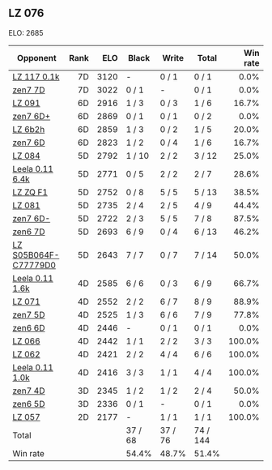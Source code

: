 ## LZ 076 ##

ELO: 2685

Opponent | Rank | ELO | Black | Write | Total | Win rate
---------|-----:|----:|-------|-------|-------|-------:
[LZ 117 0.1k](LZ%20117%200.1k.md) | 7D | 3120 | - | 0 / 1 | 0 / 1 | 0.0%
[zen7 7D](zen7%207D.md) | 7D | 3022 | 0 / 1 | - | 0 / 1 | 0.0%
[LZ 091](LZ%20091.md) | 6D | 2916 | 1 / 3 | 0 / 3 | 1 / 6 | 16.7%
[zen7 6D+](zen7%206D+.md) | 6D | 2869 | 0 / 1 | 0 / 1 | 0 / 2 | 0.0%
[LZ 6b2h](LZ%206b2h.md) | 6D | 2859 | 1 / 3 | 0 / 2 | 1 / 5 | 20.0%
[zen7 6D](zen7%206D.md) | 6D | 2823 | 1 / 2 | 0 / 4 | 1 / 6 | 16.7%
[LZ 084](LZ%20084.md) | 5D | 2792 | 1 / 10 | 2 / 2 | 3 / 12 | 25.0%
[Leela 0.11 6.4k](Leela%200.11%206.4k.md) | 5D | 2771 | 0 / 5 | 2 / 2 | 2 / 7 | 28.6%
[LZ ZQ F1](LZ%20ZQ%20F1.md) | 5D | 2752 | 0 / 8 | 5 / 5 | 5 / 13 | 38.5%
[LZ 081](LZ%20081.md) | 5D | 2735 | 2 / 4 | 2 / 5 | 4 / 9 | 44.4%
[zen7 6D-](zen7%206D-.md) | 5D | 2722 | 2 / 3 | 5 / 5 | 7 / 8 | 87.5%
[zen6 7D](zen6%207D.md) | 5D | 2693 | 6 / 9 | 0 / 4 | 6 / 13 | 46.2%
[LZ S05B064F-C77779D0](LZ%20S05B064F-C77779D0.md) | 5D | 2643 | 7 / 7 | 0 / 7 | 7 / 14 | 50.0%
[Leela 0.11 1.6k](Leela%200.11%201.6k.md) | 4D | 2585 | 6 / 6 | 0 / 3 | 6 / 9 | 66.7%
[LZ 071](LZ%20071.md) | 4D | 2552 | 2 / 2 | 6 / 7 | 8 / 9 | 88.9%
[zen7 5D](zen7%205D.md) | 4D | 2525 | 1 / 3 | 6 / 6 | 7 / 9 | 77.8%
[zen6 6D](zen6%206D.md) | 4D | 2446 | - | 0 / 1 | 0 / 1 | 0.0%
[LZ 066](LZ%20066.md) | 4D | 2442 | 1 / 1 | 2 / 2 | 3 / 3 | 100.0%
[LZ 062](LZ%20062.md) | 4D | 2421 | 2 / 2 | 4 / 4 | 6 / 6 | 100.0%
[Leela 0.11 1.0k](Leela%200.11%201.0k.md) | 4D | 2416 | 3 / 3 | 1 / 1 | 4 / 4 | 100.0%
[zen7 4D](zen7%204D.md) | 3D | 2345 | 1 / 2 | 1 / 2 | 2 / 4 | 50.0%
[zen6 5D](zen6%205D.md) | 3D | 2336 | 0 / 1 | - | 0 / 1 | 0.0%
[LZ 057](LZ%20057.md) | 2D | 2177 | - | 1 / 1 | 1 / 1 | 100.0%
Total | | | 37 / 68 | 37 / 76 | 74 / 144 | 
Win rate| | | 54.4% | 48.7% | 51.4% | 
